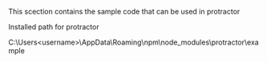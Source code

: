 This scection contains the sample code that can be used in protractor



Installed path for protractor

C:\Users\<username>\AppData\Roaming\npm\node_modules\protractor\example
